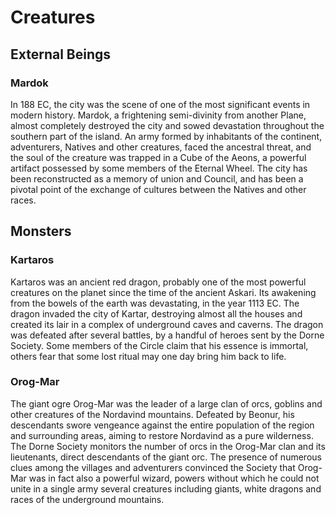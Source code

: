 # Creatures

## External Beings

### Mardok

In 188 EC, the city was the scene of one of the most significant events in modern history. Mardok, a frightening semi-divinity from another Plane, almost completely destroyed the city and sowed devastation throughout the southern part of the island. An army formed by inhabitants of the continent, adventurers, Natives and other creatures, faced the ancestral threat, and the soul of the creature was trapped in a Cube of the Aeons, a powerful artifact possessed by some members of the Eternal Wheel. The city has been reconstructed as a memory of union and Council, and has been a pivotal point of the exchange of cultures between the Natives and other races.

## Monsters

### Kartaros

Kartaros was an ancient red dragon, probably one of the most powerful creatures on the planet since the time of the ancient Askari. Its awakening from the bowels of the earth was devastating, in the year 1113 EC. The dragon invaded the city of Kartar, destroying almost all the houses and created its lair in a complex of underground caves and caverns. The dragon was defeated after several battles, by a handful of heroes sent by the Dorne Society. Some members of the Circle claim that his essence is immortal, others fear that some lost ritual may one day bring him back to life.

### Orog-Mar

The giant ogre Orog-Mar was the leader of a large clan of orcs, goblins and other creatures of the Nordavind mountains. Defeated by Beonur, his descendants swore vengeance against the entire population of the region and surrounding areas, aiming to restore Nordavind as a pure wilderness. The Dorne Society monitors the number of orcs in the Orog-Mar clan and its lieutenants, direct descendants of the giant orc. The presence of numerous clues among the villages and adventurers convinced the Society that Orog-Mar was in fact also a powerful wizard, powers without which he could not unite in a single army several creatures including giants, white dragons and races of the underground mountains.
